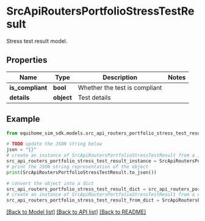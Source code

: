 # SrcApiRoutersPortfolioStressTestResult

Stress test result model.

## Properties

Name | Type | Description | Notes
------------ | ------------- | ------------- | -------------
**is_compliant** | **bool** | Whether the test is compliant | 
**details** | **object** | Test details | 

## Example

```python
from equihome_sim_sdk.models.src_api_routers_portfolio_stress_test_result import SrcApiRoutersPortfolioStressTestResult

# TODO update the JSON string below
json = "{}"
# create an instance of SrcApiRoutersPortfolioStressTestResult from a JSON string
src_api_routers_portfolio_stress_test_result_instance = SrcApiRoutersPortfolioStressTestResult.from_json(json)
# print the JSON string representation of the object
print(SrcApiRoutersPortfolioStressTestResult.to_json())

# convert the object into a dict
src_api_routers_portfolio_stress_test_result_dict = src_api_routers_portfolio_stress_test_result_instance.to_dict()
# create an instance of SrcApiRoutersPortfolioStressTestResult from a dict
src_api_routers_portfolio_stress_test_result_from_dict = SrcApiRoutersPortfolioStressTestResult.from_dict(src_api_routers_portfolio_stress_test_result_dict)
```
[[Back to Model list]](../README.md#documentation-for-models) [[Back to API list]](../README.md#documentation-for-api-endpoints) [[Back to README]](../README.md)


